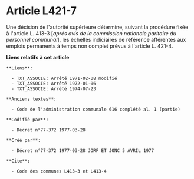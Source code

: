 # Article L421-7

Une décision de l'autorité supérieure détermine, suivant la procédure fixée à l'article L. 413-3 [*après avis de la
commission nationale paritaire du personnel communal*], les échelles indiciaires de référence afférentes aux emplois
permanents à temps non complet prévus à l'article L. 421-4.

**Liens relatifs à cet article**

	**Liens**:

	  - TXT_ASSOCIE: Arrêté 1971-02-08 modifié
	  - TXT_ASSOCIE: Arrêté 1972-01-06
	  - TXT_ASSOCIE: Arrêté 1974-07-23

	**Anciens textes**:

	  - Code de l'administration communale 616 complété al. 1 (partie)

	**Codifié par**:

	  - Décret n°77-372 1977-03-28

	**Créé par**:

	  - Décret n°77-372 1977-03-28 JORF ET JONC 5 AVRIL 1977

	**Cite**:

	  - Code des communes L413-3 et L413-4
